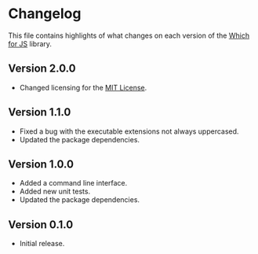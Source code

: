 # Changelog
This file contains highlights of what changes on each version of the [Which for JS](https://github.com/cedx/which.js) library.

## Version 2.0.0
- Changed licensing for the [MIT License](https://opensource.org/licenses/MIT).

## Version 1.1.0
- Fixed a bug with the executable extensions not always uppercased.
- Updated the package dependencies.

## Version 1.0.0
- Added a command line interface.
- Added new unit tests.
- Updated the package dependencies.

## Version 0.1.0
- Initial release.
